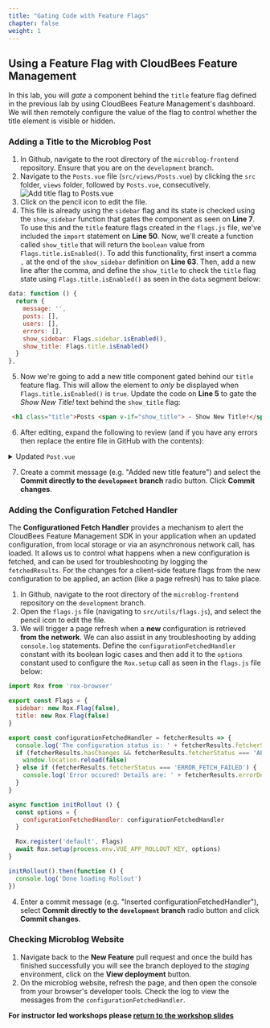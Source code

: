 ```yaml
---
title: "Gating Code with Feature Flags"
chapter: false
weight: 1
--- 
```


## Using a Feature Flag with CloudBees Feature Management
In this lab, you will *gate* a component behind the `title` feature flag defined in the previous lab by using CloudBees Feature Management's dashboard. We will then remotely configure the value of the flag to control whether the title element is visible or hidden.

### Adding a Title to the Microblog Post

1. In Github, navigate to the root directory of the `microblog-frontend` repository. Ensure that you are on the `development` branch.
2. Navigate to the `Posts.vue` file (`src/views/Posts.vue`) by clicking the `src` folder, `views` folder, followed by `Posts.vue`, consecutively. ![Add title flag to Posts.vue](images/edit-postsvue-add-title-flag.png?width=50pc)
3. Click on the pencil icon to edit the file.
4. This file is already using the `sidebar` flag and its state is checked using the `show_sidebar` function that gates the component as seen on **Line 7**. To use this and the `title` feature flags created in the `flags.js` file, we've included the `import` statement on **Line 50**. Now, we'll create a function called `show_title` that will return the `boolean` value from `Flags.title.isEnabled()`. To add this functionality, first insert a comma `,` at the end of the `show_sidebar` definition on **Line 63**. Then, add a new line after the comma, and define the `show_title` to check the `title` flag state using `Flags.title.isEnabled()` as seen in the `data` segment below:
```javascript
data: function () {
  return {
    message: '',
    posts: [],
    users: [],
    errors: [],
    show_sidebar: Flags.sidebar.isEnabled(),
    show_title: Flags.title.isEnabled()
  }
},
```

5. Now we're going to add a new title component gated behind our `title` feature flag. This will allow the element to _only_ be displayed when `Flags.title.isEnabled()` is `true`. Update the code on **Line 5** to gate the *Show New Title!* text behind the `show_title` flag:
```html
 <h1 class="title">Posts <span v-if="show_title"> - Show New Title!</span></h1>
```

6. After editing, expand the following to review (and if you have any errors then replace the entire file in GitHub with the contents):
<details><summary>Updated <code>Post.vue</code></summary>

```html
<template>
  <div class="container">
    <hr class="hr is-invisible">
    <div class="box">
      <h1 class="title">Posts <span v-if="show_title"> - Show New Title!</span></h1>
      <hr class="hr">
      <div class="columns" v-if="show_sidebar">
        <div class="box column is-three-quarters">
          <div class="box">
            <b-field label="What's going on today?"
                     class="is-marginless"
            >
              <b-input v-model="message" maxlength="140" type="textarea"/>
            </b-field>
            <b-button type="is-dark" @click="addPost">Submit</b-button>
          </div>
          <hr class="hr">
          <Post v-for="post in posts" :key="post.id" :post="post"/>
        </div>
        <div class="box column">
          <h3 class="is-size-4 has-text-weight-bold">Users list</h3>
          <ul>
            <li v-for="user in users" :key="user.url">
              <a :href="user.url">{{user.username}}</a>
            </li>
          </ul>
        </div>
      </div>

      <div class="box" v-else>
        <div class="box">
          <b-field label="What's going on today?"
                   class="is-marginless"
          >
            <b-input v-model="message" maxlength="140" type="textarea"/>
          </b-field>
          <b-button type="is-dark" @click="addPost">Submit</b-button>
        </div>
        <hr class="hr">
        <Post v-for="post in posts" :key="post.id" :post="post"/>
      </div>
    </div>
  </div>
</template>

<script>
import Post from '@/components/Post.vue'
import axios from 'axios'
import { mapGetters, mapState } from 'vuex'
import { Flags } from '../utils/flags'

export default {
  name: 'posts',
  components: {
    Post
  },
  data: function () {
    return {
      message: '',
      posts: [],
      users: [],
      errors: [],
      show_sidebar: Flags.sidebar.isEnabled(),
      show_title: Flags.title.isEnabled()
    }
  },
  created () {
    this.getPosts()
    this.getUsers()
  },
  computed: {
    ...mapGetters([
      'isLoggedIn'
    ]),
    ...mapState([
      'user'
    ])
  },
  methods: {
    getPosts: function () {
      axios.get(`${process.env.VUE_APP_BASE_API_URL}/posts/`)
        .then(response => {
          this.posts = response.data
        })
        .catch(error => {
          this.errors.push(error)
        })
    },
    getUsers: function () {
      axios.get(`${process.env.VUE_APP_BASE_API_URL}/users/`)
        .then(response => {
          this.users = response.data
        })
        .catch(error => {
          this.errors.push(error)
        })
    },
    addPost: function () {
      if (this.message.length > 1 && this.message.length <= 140) {
        axios.post(`${process.env.VUE_APP_BASE_API_URL}/posts/`, {
          user: this.user.url,
          message: this.message
        }, {
          headers: {
            'Authorization': `Bearer ${localStorage.getItem('token')}`,
            'Content-Type': 'application/json'
          }
        })
          .then(() => {
            this.getPosts()
            this.message = ''
          })
          .catch(e => {
            this.errors.push(e)
          })
      }
    }
  }
}
</script>
```
</details>

7. Create a commit message (e.g. "Added new title feature") and select the **Commit directly to the `development` branch** radio button. Click **Commit changes**.

### Adding the Configuration Fetched Handler

The **Configurationed Fetch Handler** provides a mechanism to alert the CloudBees Feature Management SDK in your application when an updated configuration, from local storage or via an asynchronous network call, has loaded. It allows us to control what happens when a new configuration is fetched, and can be used for troubleshooting by logging the `fetchedResults`. For the changes for a client-side feature flags from the new configuration to be applied, an action (like a page refresh) has to take place.

1. In Github, navigate to the root directory of the `microblog-frontend` repository on the `development` branch.
2. Open the `flags.js` file (navigating to `src/utils/flags.js`), and select the pencil icon to edit the file.
3. We will trigger a page refresh when a **new** configuration is retrieved **from the network**. We can also assist in any troubleshooting by adding `console.log` statements. Define the `configurationFetchedHandler` constant with its boolean logic cases and then add it to the `options` constant used to configure the `Rox.setup` call as seen in the `flags.js` file below:

```javascript
import Rox from 'rox-browser'

export const Flags = {
  sidebar: new Rox.Flag(false),
  title: new Rox.Flag(false)
}

export const configurationFetchedHandler = fetcherResults => {
  console.log('The configuration status is: ' + fetcherResults.fetcherStatus)
  if (fetcherResults.hasChanges && fetcherResults.fetcherStatus === 'APPLIED_FROM_NETWORK') {
    window.location.reload(false)
  } else if (fetcherResults.fetcherStatus === 'ERROR_FETCH_FAILED') {
    console.log('Error occured! Details are: ' + fetcherResults.errorDetails)
  }
}

async function initRollout () {
  const options = {
    configurationFetchedHandler: configurationFetchedHandler
  }

  Rox.register('default', Flags)
  await Rox.setup(process.env.VUE_APP_ROLLOUT_KEY, options)
}

initRollout().then(function () {
  console.log('Done loading Rollout')
})
```
4. Enter a commit message (e.g. "Inserted configurationFetchedHandler"), select **Commit directly to the `development` branch** radio button and click **Commit changes**.

### Checking Microblog Website

1. Navigate back to the **New Feature** pull request and once the build has finished successfully you will see the branch deployed to the *staging* environment, click on the **View deployment** button.
2. On the microblog website, refresh the page, and then open the console from your browser's developer tools. Check the log to view the messages from the `configurationFetchedHandler`.

**For instructor led workshops please <a href="https://cloudbees-days.github.io/cloudbees-field-workshops/cloudbees-feature-flags/#18">return to the workshop slides</a>**

